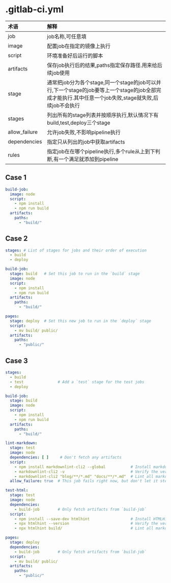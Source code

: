 # .gitlab-ci.yml

| 术语            | 解释                                                                                                 |
|:--------------|:---------------------------------------------------------------------------------------------------|
| job           | job名称,可任意填                                                                                         |
| image         | 配置job在指定的镜像上执行                                                                                     |
| script        | 环境准备好后运行的脚本                                                                                        |
| artifacts     | 保存job执行后的结果,paths指定保存路径.用来给后续job使用                                                                 |
| stage         | 通常把job分为各个stage,同一个stage的job可以并行,下一个stage的job要等上一个stage的job全部完成才能执行.其中任意一个job失败,stage就失败,后续job不会执行 |
| stages        | 列出所有的stage列表并按顺序执行,默认情况下有build,test,deploy三个stage                                                  |
| allow_failure | 允许job失败,不影响pipeline执行                                                                              |
| dependencies  | 指定只从列出的job中获取artifacts                                                                             |                                                                                
| rules         | 指定job在在哪个pipeline执行,多个rule从上到下判断,有一个满足就添加到pipeline                                                 |

## Case 1

```yaml
build-job:
  image: node
  script:
    - npm install
    - npm run build
  artifacts:
    paths:
      - "build/"
```

## Case 2

```yaml
stages: # List of stages for jobs and their order of execution
  - build
  - deploy

build-job:
  stage: build   # Set this job to run in the `build` stage
  image: node
  script:
    - npm install
    - npm run build
  artifacts:
    paths:
      - "build/"

pages:
  stage: deploy  # Set this new job to run in the `deploy` stage
  script:
    - mv build/ public/
  artifacts:
    paths:
      - "public/"
```

## Case 3

```yaml
stages:
  - build
  - test               # Add a `test` stage for the test jobs
  - deploy

build-job:
  stage: build
  image: node
  script:
    - npm install
    - npm run build
  artifacts:
    paths:
      - "build/"

lint-markdown:
  stage: test
  image: node
  dependencies: [ ]     # Don't fetch any artifacts
  script:
    - npm install markdownlint-cli2 --global           # Install markdownlint into the container
    - markdownlint-cli2 -v                             # Verify the version, useful for troubleshooting
    - markdownlint-cli2 "blog/**/*.md" "docs/**/*.md"  # Lint all markdown files in blog/ and docs/
  allow_failure: true  # This job fails right now, but don't let it stop the pipeline.

test-html:
  stage: test
  image: node
  dependencies:
    - build-job        # Only fetch artifacts from `build-job`
  script:
    - npm install --save-dev htmlhint                  # Install HTMLHint into the container
    - npx htmlhint --version                           # Verify the version, useful for troubleshooting
    - npx htmlhint build/                              # Lint all markdown files in blog/ and docs/

pages:
  stage: deploy
  dependencies:
    - build-job        # Only fetch artifacts from `build-job`
  script:
    - mv build/ public/
  artifacts:
    paths:
      - "public/"
```
